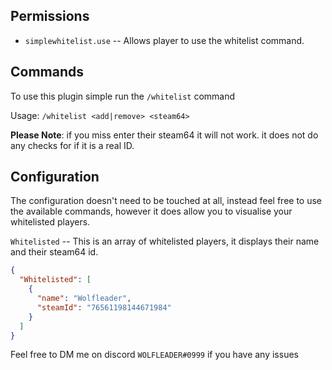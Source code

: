 ## Permissions

* `simplewhitelist.use` -- Allows player to use the whitelist command.

## Commands

To use this plugin simple run the `/whitelist` command

Usage: `/whitelist <add|remove> <steam64>`

**Please Note**: if you miss enter their steam64 it will not work. it does not do any checks for if it is a real ID.

## Configuration

The configuration doesn't need to be touched at all, instead feel free to use the available commands, however it does allow you to visualise your whitelisted players.

`Whitelisted` -- This is an array of whitelisted players, it displays their name and their steam64 id.

```json
{
  "Whitelisted": [
    {
      "name": "Wolfleader",
      "steamId": "76561198144671984"
    }
  ]
}
```

Feel free to DM me on discord `WOLFLEADER#0999` if you have any issues
